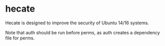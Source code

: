 # hecate
Hecate is designed to improve the security of Ubuntu 14/16 systems.

Note that auth should be run before perms, as auth creates a dependency
file for perms.
